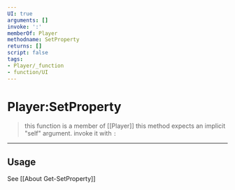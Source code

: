 ```yaml
---
UI: true
arguments: []
invoke: ':'
memberOf: Player
methodname: SetProperty
returns: []
script: false
tags:
- Player/_function
- function/UI
---
```

# Player:SetProperty
> this function is a member of [[Player]]
> this method expects an implicit "self" argument. invoke it with `:`
-----
## Usage
See [[About Get-SetProperty]]
